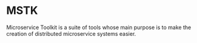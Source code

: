 # MSTK
Microservice Toolkit is a suite of tools whose main purpose is to make the creation of distributed microservice systems easier.
